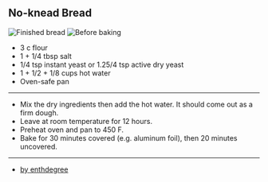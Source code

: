 ## No-knead Bread

![Finished bread](pix/no-knead-bread-1.webp)
![Before baking](pix/no-knead-bread-2.webp)

- 3 c flour
- 1 + 1/4 tbsp salt
- 1/4 tsp instant yeast or 1.25/4 tsp active dry yeast
- 1 + 1/2 + 1/8 cups hot water
- Oven-safe pan

---

- Mix the dry ingredients then add the hot water. It should come out as a firm dough.
- Leave at room temperature for 12 hours.
- Preheat oven and pan to 450 F.
- Bake for 30 minutes covered (e.g. aluminum foil), then 20 minutes uncovered.

---

 - [by enthdegree](ebn0.net)
